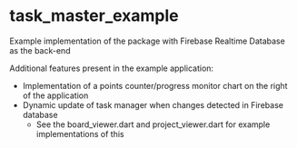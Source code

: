 # task_master_example

Example implementation of the package with Firebase Realtime Database as the back-end

Additional features present in the example application:
- Implementation of a points counter/progress monitor chart on the right of the application
- Dynamic update of task manager when changes detected in Firebase database
    - See the board_viewer.dart and project_viewer.dart for example implementations of this
